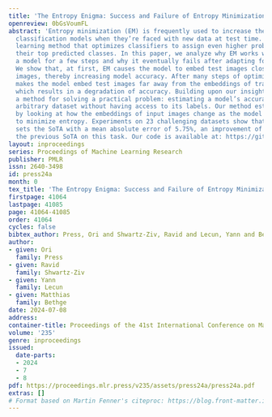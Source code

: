 ```yaml
---
title: 'The Entropy Enigma: Success and Failure of Entropy Minimization'
openreview: 0bGsVoumFL
abstract: 'Entropy minimization (EM) is frequently used to increase the accuracy of
  classification models when they’re faced with new data at test time. EM is a self-supervised
  learning method that optimizes classifiers to assign even higher probabilities to
  their top predicted classes. In this paper, we analyze why EM works when adapting
  a model for a few steps and why it eventually fails after adapting for many steps.
  We show that, at first, EM causes the model to embed test images close to training
  images, thereby increasing model accuracy. After many steps of optimization, EM
  makes the model embed test images far away from the embeddings of training images,
  which results in a degradation of accuracy. Building upon our insights, we present
  a method for solving a practical problem: estimating a model’s accuracy on a given
  arbitrary dataset without having access to its labels. Our method estimates accuracy
  by looking at how the embeddings of input images change as the model is optimized
  to minimize entropy. Experiments on 23 challenging datasets show that our method
  sets the SoTA with a mean absolute error of 5.75%, an improvement of 29.62% over
  the previous SoTA on this task. Our code is available at: https://github.com/oripress/EntropyEnigma'
layout: inproceedings
series: Proceedings of Machine Learning Research
publisher: PMLR
issn: 2640-3498
id: press24a
month: 0
tex_title: 'The Entropy Enigma: Success and Failure of Entropy Minimization'
firstpage: 41064
lastpage: 41085
page: 41064-41085
order: 41064
cycles: false
bibtex_author: Press, Ori and Shwartz-Ziv, Ravid and Lecun, Yann and Bethge, Matthias
author:
- given: Ori
  family: Press
- given: Ravid
  family: Shwartz-Ziv
- given: Yann
  family: Lecun
- given: Matthias
  family: Bethge
date: 2024-07-08
address:
container-title: Proceedings of the 41st International Conference on Machine Learning
volume: '235'
genre: inproceedings
issued:
  date-parts:
  - 2024
  - 7
  - 8
pdf: https://proceedings.mlr.press/v235/assets/press24a/press24a.pdf
extras: []
# Format based on Martin Fenner's citeproc: https://blog.front-matter.io/posts/citeproc-yaml-for-bibliographies/
---
```

